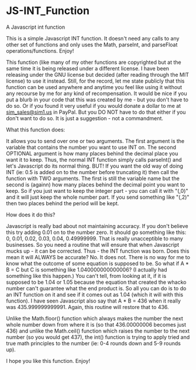 # JS-INT_Function
A Javascript int function

This is a simple Javascript INT function.  It doesn't need any calls to any other set of functions and only uses the Math, parseInt, and parseFloat operations/functions.  Enjoy!

This function (like many of my other functions are copyrighted but at the same time it is being released under a different license.  I have been releasing under the GNU license but decided (after reading through the MIT license) to use it instead.  Still, for the record, let me state publicly that this function can be used anywhere and anytime you feel like using it without any recourse by me for any kind of recompensation.  It would be nice if you put a blurb in your code that this was created by me - but you don't have to do so.  Or if you found it very useful if you would donate a dollar to me at sim_sales@sim1.us in PayPal.  But you DO NOT have to do that either if you don't want to do so.  It is just a suggestion - not a commandment.

What this function does:

It allows you to send over one or two arguments.  The first argument is the variable that contains the number you want to use INT on.  The second OPTIONAL argument is how many places behind the decimal place you want it to keep.  Thus, the normal INT function simply calls parseInt() and let's Javascript do its normal thing.  BUT!  If you want the old way of doing INT (ie: 0.5 is added on to the number before truncating it) then call the function with TWO arguments.  The first is still the variable name but the second is (againn) how many places behind the decimal point you want to keep.  So if you just want to keep the integer part - you can call it with "(<variable>,0)" and it will just keep the whole number part.  If you send something like "(<variable>,2)" then two places behind the period will be kept.

How does it do this?

Javascript is really bad about not maintaining accuracy.  If you don't believe this try adding 0.01 on to the number zero.  It should go something like this: 0, 0.01, 0.02, 0.03, 0.04, 0.49999999.  That is really unacceptible to many businesses.  So you need a routine that will ensure that when Javascript mucks up - it can be corrected.  Thus - the INT function was born.  Does this mean it will ALWAYS be accurate?  No.  It does not.  There is no way for me to know what the outcome of some equation is supposed to be.  So what if A * B = C but C is something like 1.040000000000006?  (I actually had something like this happen.)  You can't tell, from looking at it, if it is supposed to be 1.04 or 1.05 because the equation that created the whacko number can't guarantee what the end product is.  So all you can do is to do an INT function on it and see if it comes out as 1.04 (which it will with this function).  I have seen Javascript also say that A * B = 436 when it really was 435.999999999991.  Again, this routine will restore that to 436.

Unlike the Math.floor() function which always makes the number the next whole number down from where it is (so that 436.00000006 becomes just 436) and unlike the Math.ceil() function which raises the number to the next number (so you would get 437), the int() function is trying to apply tried and true math principles to the number (ie: 0-4 rounds down and 5-9 rounds up).

I hope you like this function.  Enjoy!
